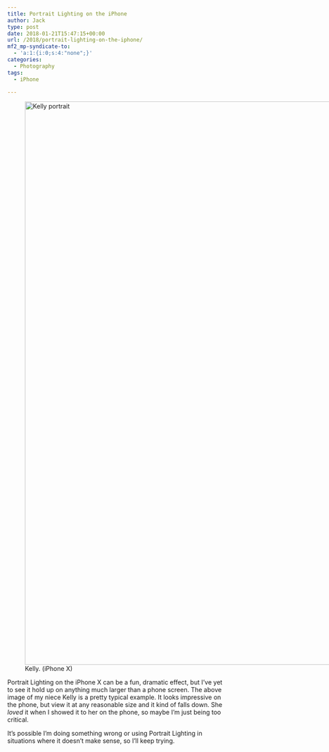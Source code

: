 ```yaml
---
title: Portrait Lighting on the iPhone
author: Jack
type: post
date: 2018-01-21T15:47:15+00:00
url: /2018/portrait-lighting-on-the-iphone/
mf2_mp-syndicate-to:
  - 'a:1:{i:0;s:4:"none";}'
categories:
  - Photography
tags:
  - iPhone

---
```

<figure style="width: 960px" class="wp-caption alignnone"><img title="kelly-portrait.jpg" src="https://jack.baty.net/wp-content/uploads/2018/01/kelly-portrait.jpg" alt="Kelly portrait" width="960" height="1280" border="0" /><figcaption class="wp-caption-text">Kelly. (iPhone X)</figcaption></figure>

Portrait Lighting on the iPhone X can be a fun, dramatic effect, but I’ve yet to see it hold up on anything much larger than a phone screen. The above image of my niece Kelly is a pretty typical example. It looks impressive on the phone, but view it at any reasonable size and it kind of falls down. She _loved_ it when I showed it to her on the phone, so maybe I’m just being too critical.

It’s possible I’m doing something wrong or using Portrait Lighting in situations where it doesn’t make sense, so I’ll keep trying.